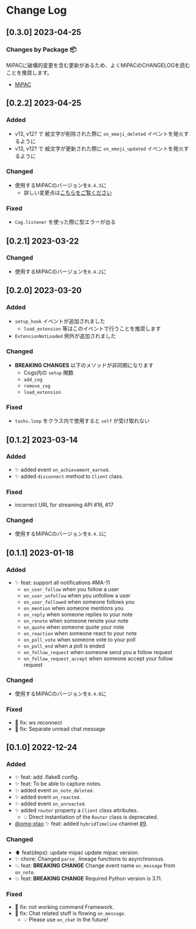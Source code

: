 # Change Log


<!-- ## [Unreleased] -->

## [0.3.0] 2023-04-25 

### Changes by Package 📦

MiPACに破壊的変更を含む更新があるため、よくMiPACのCHANGELOGを読むことを推奨します。

- [MiPAC](https://github.com/yupix/MiPAC/releases)

## [0.2.2] 2023-04-25

### Added

- v13, v12? で 絵文字が削除された際に `on_emoji_deleted` イベントを発火するように
- v13, v12? で 絵文字が更新された際に `on_emoji_updated` イベントを発火するように

### Changed

- 使用するMiPACのバージョンを`0.4.3`に
  - 詳しい変更点は[こちらをご覧ください](https://github.com/yupix/MiPAC/releases)

### Fixed

- `Cog.listener` を使った際に型エラーが出る

## [0.2.1] 2023-03-22

### Changed

- 使用するMiPACのバージョンを`0.4.2`に

## [0.2.0] 2023-03-20

### Added

- `setup_hook` イベントが追加されました
  - `load_extension` 等はこのイベントで行うことを推奨します
- `ExtensionNotLoaded` 例外が追加されました

### Changed

- **BREAKING CHANGES** 以下のメソッドが非同期になります
  - Cogs内の `setup` 関数
  - `add_cog`
  - `remove_cog`
  - `load_extension`

### Fixed

- `tasks.loop` をクラス内で使用すると `self` が受け取れない

## [0.1.2] 2023-03-14

### Added

- ✨ added event `on_achievement_earned`.
- ✨ added `disconnect` method to `Client` class.

### Fixed

- incorrect URL for streaming API #16, #17

### Changed

- 使用するMiPACのバージョンを`0.4.1`に

## [0.1.1] 2023-01-18

### Added

- ✨ feat: support all notifications #MA-11
  - `on_user_follow` when you follow a user
  - `on_user_unfollow` when you unfollow a user
  - `on_user_followed` when someone follows you
  - `on_mention` when someone mentions you
  - `on_reply` when someone replies to your note
  - `on_renote` when someone renote your note
  - `on_quote` when someone quote your note
  - `on_reaction` when someone react to your note
  - `on_poll_vote` when someone vote to your poll
  - `on_poll_end` when a poll is ended
  - `on_follow_request` when someone send you a follow request
  - `on_follow_request_accept` when someone accept your follow request

### Changed

- 使用するMiPACのバージョンを`0.4.0`に

### Fixed

- 🐛 fix: ws reconnect
- 🐛 fix: Separate unread chat message

## [0.1.0] 2022-12-24

### Added

- ✨ feat: add .flake8 config.
- ✨ feat: To be able to capture notes.
- ✨ added event `on_note_deleted`.
- ✨ added event `on_reacted`.
- ✨ added event `on_unreacted`.
- ✨ added `router` property a `Client` class attributes.
    - 💡 Direct instantiation of the `Router` class is deprecated.
- [@omg-xtao](https://github.com/omg-xtao) ✨ feat: added `hybridTimeline` channel [#9](https://github.com/yupix/MiPA/pull/9).


### Changed

- ⬆️ feat(deps): update mipac update mipac version.
- ✨ chore: Changed `parse_` lineage functions to asynchronous.
- 💥 feat: **BREAKING CHANGE** Change event name `on_message` from `on_note`.
- 💥 feat: **BREAKING CHANGE** Required Python version is 3.11.

### Fixed

- 🐛 fix: not working command Framework.
- 🐛 fix: Chat related stuff is flowing `on_message`.
    - 💡 Please use `on_chat` in the future!
